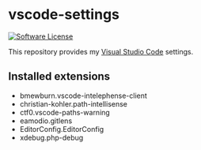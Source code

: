 # vscode-settings

[![Software License](https://img.shields.io/badge/license-MIT-green.svg)](LICENSE)

This repository provides my [Visual Studio Code](https://github.com/microsoft/vscode) settings.

## Installed extensions

* bmewburn.vscode-intelephense-client
* christian-kohler.path-intellisense
* ctf0.vscode-paths-warning
* eamodio.gitlens
* EditorConfig.EditorConfig
* xdebug.php-debug
